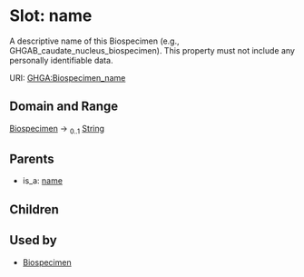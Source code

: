 
# Slot: name


A descriptive name of this Biospecimen (e.g., GHGAB_caudate_nucleus_biospecimen). This property must not include any personally identifiable data.

URI: [GHGA:Biospecimen_name](https://w3id.org/GHGA/Biospecimen_name)


## Domain and Range

[Biospecimen](Biospecimen.md) &#8594;  <sub>0..1</sub> [String](types/String.md)

## Parents

 *  is_a: [name](name.md)

## Children


## Used by

 * [Biospecimen](Biospecimen.md)
